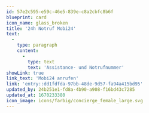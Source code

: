 ```yaml
---
id: 57e2c595-e59c-46e5-839e-c8a2cbfc8b6f
blueprint: card
icon_name: glass_broken
title: '24h Notruf Mobi24'
text:
  -
    type: paragraph
    content:
      -
        type: text
        text: 'Assistance- und Notrufnummer'
showLink: true
link_text: 'Mobi24 anrufen'
link: 'entry::dd1fdfda-97bb-48de-9d57-fa94a415bd95'
updated_by: 24b251e1-fd8a-4b90-a908-f16bd43c7285
updated_at: 1670233380
icon_image: icons/farbig/concierge_female_large.svg
---
```

